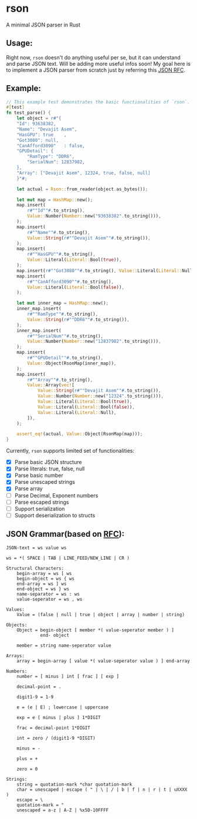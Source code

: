 # rson
A minimal JSON parser in Rust
        
## Usage:
Right now, `rson` doesn't do anything useful per se, but it can understand and parse JSON text. Will be adding more useful infos soon!
My goal here is to implement a JSON parser from scratch just by referring this [JSON RFC](https://tools.ietf.org/html/rfc7159).

## Example:
```rust
// This example test demonstrates the basic functionalities of `rson`.
#[test]
fn test_parse() {
    let object = r#"{
    "Id": 93638382,
    "Name": "Devajit Asem",
    "HasGPU": true    ,
    "Got3080": null,
    "CanAfford3090"   : false,
    "GPUDetail": {
        "RamType": "DDR6",
        "SerialNum": 12837982,
    },
    "Array": ["Devajit Asem", 12324, true, false, null]
    }"#;

    let actual = Rson::from_reader(object.as_bytes());

    let mut map = HashMap::new();
    map.insert(
        r#""Id""#.to_string(),
        Value::Number(Number::new("93638382".to_string())),
    );
    map.insert(
        r#""Name""#.to_string(),
        Value::String(r#""Devajit Asem""#.to_string()),
    );
    map.insert(
        r#""HasGPU""#.to_string(),
        Value::Literal(Literal::Bool(true)),
    );
    map.insert(r#""Got3080""#.to_string(), Value::Literal(Literal::Null));
    map.insert(
        r#""CanAfford3090""#.to_string(),
        Value::Literal(Literal::Bool(false)),
    );

    let mut inner_map = HashMap::new();
    inner_map.insert(
        r#""RamType""#.to_string(),
        Value::String(r#""DDR6""#.to_string()),
    );
    inner_map.insert(
        r#""SerialNum""#.to_string(),
        Value::Number(Number::new("12837982".to_string())),
    );
    map.insert(
        r#""GPUDetail""#.to_string(),
        Value::Object(RsonMap(inner_map)),
    );
    map.insert(
        r#""Array""#.to_string(),
        Value::Array(vec![
            Value::String(r#""Devajit Asem""#.to_string()),
            Value::Number(Number::new("12324".to_string())),
            Value::Literal(Literal::Bool(true)),
            Value::Literal(Literal::Bool(false)),
            Value::Literal(Literal::Null),
        ]),
    );

    assert_eq!(actual, Value::Object(RsonMap(map)));
}
```
Currently, `rson` supports limited set of functionalities:  
- [x] Parse basic JSON structure
- [x] Parse literals: true, false, null
- [x] Parse basic number
- [x] Parse unescaped strings
- [x] Parse array
- [ ] Parse Decimal, Exponent numbers
- [ ] Parse escaped strings
- [ ] Support serialization
- [ ] Support deserialization to structs

## JSON Grammar(based on [RFC](https://tools.ietf.org/html/rfc7159)):

    JSON-text = ws value ws
    
    ws = *( SPACE | TAB | LINE_FEED/NEW_LINE | CR )
    
    Structural Characters:
        begin-array = ws [ ws
        begin-object = ws { ws
        end-array = ws ] ws
        end-object = ws } ws
        name-separator = ws : ws
        value-seperator = ws , ws
    
    Values:
        Value = (false | null | true | object | array | number | string)

    Objects:
        Object = begin-object [ member *( value-seperator member ) ]
                 end- object

        member = string name-seperator value

    Arrays:
        array = begin-array [ value *( value-seperator value ) ] end-array

    Numbers:
        number = [ minus ] int [ frac ] [ exp ]

        decimal-point = .

        digit1-9 = 1-9

        e = (e | E) ; lowercase | uppercase

        exp = e [ minus | plus ] 1*DIGIT

        frac = decimal-point 1*DIGIT

        int = zero / (digit1-9 *DIGIT)

        minus = -

        plus = +

        zero = 0

    Strings:
        string = quotation-mark *char quotation-mark
        char = unescaped | escape ( " | \ | / | b | f | n | r | t | uXXXX )
        escape = \
        quotation-mark = "
        unescaped = a-z | A-Z | %x5D-10FFFF
